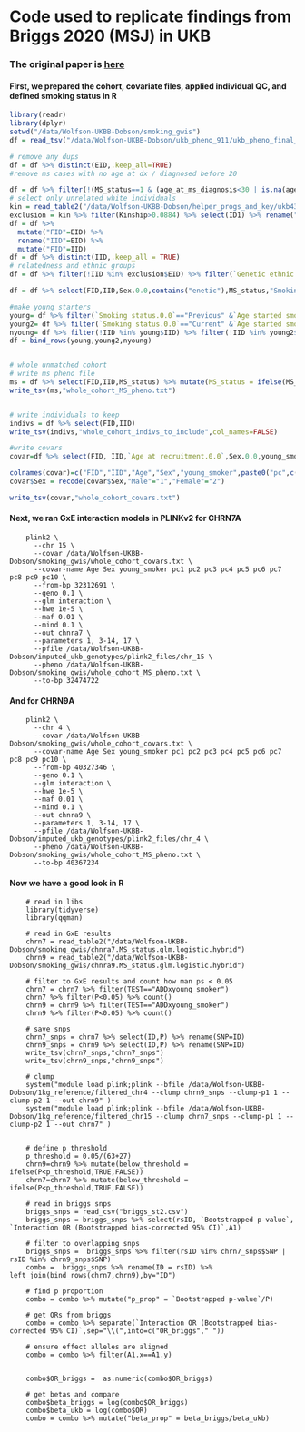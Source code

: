 # Code used to replicate findings from Briggs 2020 (MSJ) in UKB

### The original paper is [here](https://journals.sagepub.com/doi/full/10.1177/1352458520958361#bibr14-1352458520958361)

#### First, we prepared the cohort, covariate files, applied individual QC, and defined smoking status in R
````r
library(readr)
library(dplyr)
setwd("/data/Wolfson-UKBB-Dobson/smoking_gwis")
df = read_tsv("/data/Wolfson-UKBB-Dobson/ukb_pheno_911/ukb_pheno_final_MS_1301")

# remove any dups
df = df %>% distinct(EID,.keep_all=TRUE)
#remove ms cases with no age at dx / diagnosed before 20

df = df %>% filter(!(MS_status==1 & (age_at_ms_diagnosis<30 | is.na(age_at_ms_diagnosis))))
# select only unrelated white individuals
kin = read_table2("/data/Wolfson-UKBB-Dobson/helper_progs_and_key/ukb43101_rel_s488282.dat")
exclusion = kin %>% filter(Kinship>0.0884) %>% select(ID1) %>% rename("EID"="ID1") 
df = df %>% 
  mutate("FID"=EID) %>% 
  rename("IID"=EID) %>% 
  mutate("FID"=IID)  
df = df %>% distinct(IID,.keep_all = TRUE)
# relatedness and ethnic groups
df = df %>% filter(!IID %in% exclusion$EID) %>% filter(`Genetic ethnic grouping.0.0`=="Caucasian")

df = df %>% select(FID,IID,Sex.0.0,contains("enetic"),MS_status,"Smoking status.0.0","Age at recruitment.0.0",contains("Age started smoking in"))

#make young starters
young= df %>% filter(`Smoking status.0.0`=="Previous" &`Age started smoking in former smokers.0.0` < 20) %>% mutate("young_smoker"="2")
young2= df %>% filter(`Smoking status.0.0`=="Current" &`Age started smoking in current smokers.0.0` < 20) %>% mutate("young_smoker"="2")
nyoung= df %>% filter(!IID %in% young$IID) %>% filter(!IID %in% young2$IID) %>% mutate("young_smoker"="1")
df = bind_rows(young,young2,nyoung)


# whole unmatched cohort
# write ms pheno file
ms = df %>% select(FID,IID,MS_status) %>% mutate(MS_status = ifelse(MS_status==1,2,1))
write_tsv(ms,"whole_cohort_MS_pheno.txt")


# write individuals to keep
indivs = df %>% select(FID,IID) 
write_tsv(indivs,"whole_cohort_indivs_to_include",col_names=FALSE)

#write covars
covar=df %>% select(FID, IID,`Age at recruitment.0.0`,Sex.0.0,young_smoker,contains("Genetic principal"),-`Used in genetic principal components.0.0`)

colnames(covar)=c("FID","IID","Age","Sex","young_smoker",paste0("pc",c(1:40)))
covar$Sex = recode(covar$Sex,"Male"="1","Female"="2")

write_tsv(covar,"whole_cohort_covars.txt")
````

#### Next, we ran GxE interaction models in PLINKv2 for CHRN7A
        plink2 \
          --chr 15 \
          --covar /data/Wolfson-UKBB-Dobson/smoking_gwis/whole_cohort_covars.txt \
          --covar-name Age Sex young_smoker pc1 pc2 pc3 pc4 pc5 pc6 pc7 pc8 pc9 pc10 \
          --from-bp 32312691 \
          --geno 0.1 \
          --glm interaction \
          --hwe 1e-5 \
          --maf 0.01 \
          --mind 0.1 \
          --out chnra7 \
          --parameters 1, 3-14, 17 \
          --pfile /data/Wolfson-UKBB-Dobson/imputed_ukb_genotypes/plink2_files/chr_15 \
          --pheno /data/Wolfson-UKBB-Dobson/smoking_gwis/whole_cohort_MS_pheno.txt \
          --to-bp 32474722

#### And for CHRN9A
        plink2 \
          --chr 4 \
          --covar /data/Wolfson-UKBB-Dobson/smoking_gwis/whole_cohort_covars.txt \
          --covar-name Age Sex young_smoker pc1 pc2 pc3 pc4 pc5 pc6 pc7 pc8 pc9 pc10 \
          --from-bp 40327346 \
          --geno 0.1 \
          --glm interaction \
          --hwe 1e-5 \
          --maf 0.01 \
          --mind 0.1 \
          --out chnra9 \
          --parameters 1, 3-14, 17 \
          --pfile /data/Wolfson-UKBB-Dobson/imputed_ukb_genotypes/plink2_files/chr_4 \
          --pheno /data/Wolfson-UKBB-Dobson/smoking_gwis/whole_cohort_MS_pheno.txt \
          --to-bp 40367234

#### Now we have a good look in R

        # read in libs
        library(tidyverse)
        library(qqman)

        # read in GxE results
        chrn7 = read_table2("/data/Wolfson-UKBB-Dobson/smoking_gwis/chnra7.MS_status.glm.logistic.hybrid")
        chrn9 = read_table2("/data/Wolfson-UKBB-Dobson/smoking_gwis/chnra9.MS_status.glm.logistic.hybrid")

        # filter to GxE results and count how man ps < 0.05
        chrn7 = chrn7 %>% filter(TEST=="ADDxyoung_smoker")
        chrn7 %>% filter(P<0.05) %>% count()
        chrn9 = chrn9 %>% filter(TEST=="ADDxyoung_smoker")
        chrn9 %>% filter(P<0.05) %>% count()

        # save snps
        chrn7_snps = chrn7 %>% select(ID,P) %>% rename(SNP=ID)
        chrn9_snps = chrn9 %>% select(ID,P) %>% rename(SNP=ID)
        write_tsv(chrn7_snps,"chrn7_snps")
        write_tsv(chrn9_snps,"chrn9_snps")

        # clump
        system("module load plink;plink --bfile /data/Wolfson-UKBB-Dobson/1kg_reference/filtered_chr4 --clump chrn9_snps --clump-p1 1 --clump-p2 1 --out chrn9" )
        system("module load plink;plink --bfile /data/Wolfson-UKBB-Dobson/1kg_reference/filtered_chr15 --clump chrn7_snps --clump-p1 1 --clump-p2 1 --out chrn7" )


        # define p threshold
        p_threshold = 0.05/(63+27)
        chrn9=chrn9 %>% mutate(below_threshold = ifelse(P<p_threshold,TRUE,FALSE))
        chrn7=chrn7 %>% mutate(below_threshold = ifelse(P<p_threshold,TRUE,FALSE))

        # read in briggs snps
        briggs_snps = read_csv("briggs_st2.csv")
        briggs_snps = briggs_snps %>% select(rsID, `Bootstrapped p-value`, `Interaction OR (Bootstrapped bias-corrected 95% CI)`,A1)

        # filter to overlapping snps
        briggs_snps =  briggs_snps %>% filter(rsID %in% chrn7_snps$SNP | rsID %in% chrn9_snps$SNP)
        combo =  briggs_snps %>% rename(ID = rsID) %>% left_join(bind_rows(chrn7,chrn9),by="ID")

        # find p proportion
        combo = combo %>% mutate("p_prop" = `Bootstrapped p-value`/P)

        # get ORs from briggs
        combo = combo %>% separate(`Interaction OR (Bootstrapped bias-corrected 95% CI)`,sep="\\(",into=c("OR_briggs"," "))

        # ensure effect alleles are aligned
        combo = combo %>% filter(A1.x==A1.y)


        combo$OR_briggs =  as.numeric(combo$OR_briggs)

        # get betas and compare
        combo$beta_briggs = log(combo$OR_briggs)
        combo$beta_ukb = log(combo$OR)
        combo = combo %>% mutate("beta_prop" = beta_briggs/beta_ukb)




